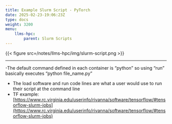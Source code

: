 ```yaml
---
title: Example Slurm Script - PyTorch
date: 2025-02-23-19:06:23Z
type: docs 
weight: 3200
menu: 
    llms-hpc:
        parent: Slurm Scripts
---
```



{{< figure src=/notes/llms-hpc/img/slurm-script.png >}}


---

-The default command defined in each container is “python” so using “run” basically executes “python file_name.py”
- The load software and run code lines are what a user would use to run their script at the command line
- TF example: [https://www.rc.virginia.edu/userinfo/rivanna/software/tensorflow/#tensorflow-slurm-jobs](https://www.rc.virginia.edu/userinfo/rivanna/software/tensorflow/#tensorflow-slurm-jobs) 


